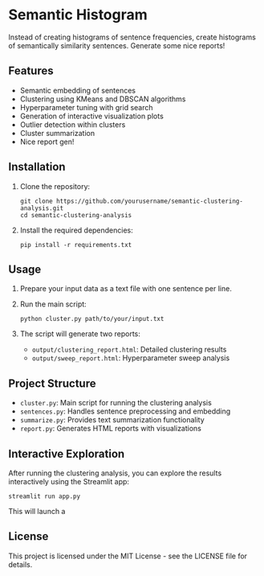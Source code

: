 # Semantic Histogram

Instead of creating histograms of sentence frequencies, create histograms of semantically similarity sentences.
Generate some nice reports!

## Features

- Semantic embedding of sentences
- Clustering using KMeans and DBSCAN algorithms
- Hyperparameter tuning with grid search
- Generation of interactive visualization plots
- Outlier detection within clusters
- Cluster summarization
- Nice report gen!

## Installation

1. Clone the repository:
   ```
   git clone https://github.com/yourusername/semantic-clustering-analysis.git
   cd semantic-clustering-analysis
   ```

2. Install the required dependencies:
   ```
   pip install -r requirements.txt
   ```

## Usage

1. Prepare your input data as a text file with one sentence per line.

2. Run the main script:
   ```
   python cluster.py path/to/your/input.txt
   ```

3. The script will generate two reports:
   - `output/clustering_report.html`: Detailed clustering results
   - `output/sweep_report.html`: Hyperparameter sweep analysis

## Project Structure

- `cluster.py`: Main script for running the clustering analysis
- `sentences.py`: Handles sentence preprocessing and embedding
- `summarize.py`: Provides text summarization functionality
- `report.py`: Generates HTML reports with visualizations

## Interactive Exploration

After running the clustering analysis, you can explore the results interactively using the Streamlit app:

```
streamlit run app.py
```

This will launch a
## License

This project is licensed under the MIT License - see the LICENSE file for details.